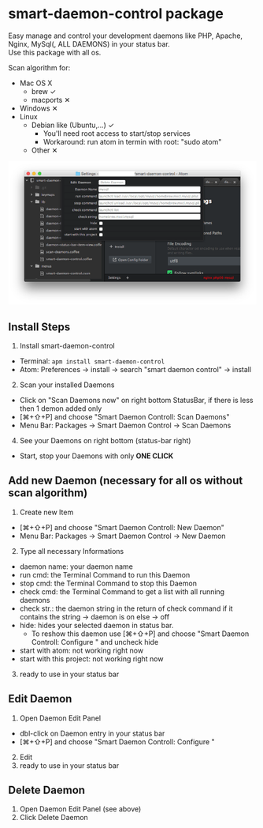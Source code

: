 # smart-daemon-control package

Easy manage and control your development daemons like PHP, Apache, Nginx, MySql(, ALL DAEMONS) in your status bar.<br>
Use this package with all os.

Scan algorithm for:
 * Mac OS X
   * brew ✓
   * macports ✕
 * Windows ✕
 * Linux
   * Debian like (Ubuntu,...) ✓
     * You'll need root access to start/stop services
     * Workaround: run atom in termin with root: "sudo atom"
   * Other ✕

![Preview](https://raw.githubusercontent.com/mulian/smart-daemon-control/master/preview.png)

## Install Steps
1. Install smart-daemon-control
 * Terminal: `apm install smart-daemon-control`
 * Atom: Preferences -> install -> search "smart daemon control" -> install
2. Scan your installed Daemons
 * Click on "Scan Daemons now" on right bottom StatusBar, if there is less then 1 demon added only
 * [⌘+⇧+P] and choose "Smart Daemon Controll: Scan Daemons"
 * Menu Bar: Packages -> Smart Daemon Control -> Scan Daemons
4. See your Daemons on right bottom (status-bar right)
 * Start, stop your Daemons with only **ONE CLICK**

## Add new Daemon (necessary for all os without scan algorithm)
1. Create new Item
  * [⌘+⇧+P] and choose "Smart Daemon Controll: New Daemon"
  * Menu Bar: Packages -> Smart Daemon Control -> New Daemon
2. Type all necessary Informations
  * daemon name: your daemon name
  * run cmd: the Terminal Command to run this Daemon
  * stop cmd: the Terminal Command to stop this Daemon
  * check cmd: the Terminal Command to get a list with all running daemons
  * check str.: the daemon string in the return of check command if it contains the string -> daemon is on else -> off
  * hide: hides your selected daemon in status bar.
    * To reshow this daemon use [⌘+⇧+P] and choose "Smart Daemon Controll: Configure <yourDaemonName>" and uncheck hide
  * start with atom: not working right now
  * start with this project: not working right now
3. ready to use in your status bar

## Edit Daemon
1. Open Daemon Edit Panel
  * dbl-click on Daemon entry in your status bar
  * [⌘+⇧+P] and choose "Smart Daemon Controll: Configure <yourDaemonName>"
2. Edit
3. ready to use in your status bar

## Delete Daemon
1. Open Daemon Edit Panel (see above)
2. Click Delete Daemon

